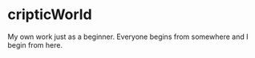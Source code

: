 # cripticWorld
My own work just as a beginner. Everyone begins from somewhere and I begin from here.
